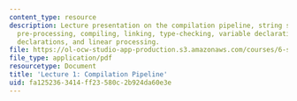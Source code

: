 ```yaml
---
content_type: resource
description: Lecture presentation on the compilation pipeline, string substitution,
  pre-processing, compiling, linking, type-checking, variable declarations, function
  declarations, and linear processing.
file: https://ol-ocw-studio-app-production.s3.amazonaws.com/courses/6-s096-introduction-to-c-and-c-january-iap-2013/fa1252363414ff23580c2b924da60e3e_MIT6_S096_IAP13_lec1.pdf
file_type: application/pdf
resourcetype: Document
title: 'Lecture 1: Compilation Pipeline'
uid: fa125236-3414-ff23-580c-2b924da60e3e
---
```

